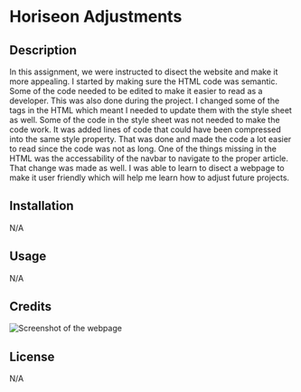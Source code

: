 # Horiseon Adjustments

## Description
In this assignment, we were instructed to disect the website and make it more appealing. I started by making sure the HTML code was semantic. Some of the code needed to be edited to make it easier to read as a developer. This was also done during the project. I changed some of the tags in the HTML which meant I needed to update them with the style sheet as well.  Some of the code in the style sheet was not needed to make the code work. It was added lines of code that could have been compressed into the same style property. That was done and made the code a lot easier to read since the code was not as long. One of the things missing in the HTML was the accessability of the navbar to navigate to the proper article. That change was made as well. I was able to learn to disect a webpage to make it user friendly which will help me learn how to adjust future projects.
## Installation
N/A
## Usage
N/A
## Credits
![Screenshot of the webpage]()
## License
N/A

